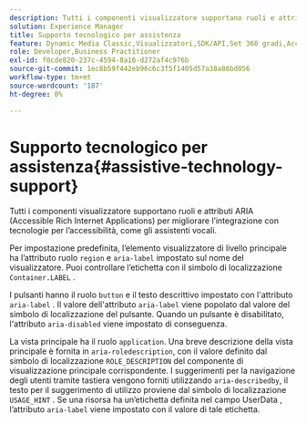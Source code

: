 ```yaml
---
description: Tutti i componenti visualizzatore supportano ruoli e attributi ARIA (Accessible Rich Internet Applications) per migliorare l’integrazione con tecnologie per l’accessibilità, come gli assistenti vocali.
solution: Experience Manager
title: Supporto tecnologico per assistenza
feature: Dynamic Media Classic,Visualizzatori,SDK/API,Set 360 gradi,Accessibilità
role: Developer,Business Practitioner
exl-id: f0cde820-237c-4594-8a16-d272af4c976b
source-git-commit: 1ec8b59f442eb96c6c3f5f1405d57a38a86bd056
workflow-type: tm+mt
source-wordcount: '187'
ht-degree: 0%

---
```


# Supporto tecnologico per assistenza{#assistive-technology-support}

Tutti i componenti visualizzatore supportano ruoli e attributi ARIA (Accessible Rich Internet Applications) per migliorare l’integrazione con tecnologie per l’accessibilità, come gli assistenti vocali.

Per impostazione predefinita, l’elemento visualizzatore di livello principale ha l’attributo ruolo `region` e `aria-label` impostato sul nome del visualizzatore. Puoi controllare l’etichetta con il simbolo di localizzazione `Container.LABEL` .

I pulsanti hanno il ruolo `button` e il testo descrittivo impostato con l&#39;attributo `aria-label` . Il valore dell&#39;attributo `aria-label` viene popolato dal valore del simbolo di localizzazione del pulsante. Quando un pulsante è disabilitato, l&#39;attributo `aria-disabled` viene impostato di conseguenza.

La vista principale ha il ruolo `application`. Una breve descrizione della vista principale è fornita in `aria-roledescription`, con il valore definito dal simbolo di localizzazione `ROLE_DESCRIPTION` del componente di visualizzazione principale corrispondente. I suggerimenti per la navigazione degli utenti tramite tastiera vengono forniti utilizzando `aria-describedby`, il testo per il suggerimento di utilizzo proviene dal simbolo di localizzazione `USAGE_HINT` . Se una risorsa ha un’etichetta definita nel campo UserData , l’attributo `aria-label` viene impostato con il valore di tale etichetta.
